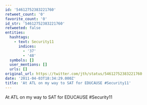 ```yaml
---
id: '54612752383221760'
retweet_count: '0'
favorite_count: '0'
id_str: '54612752383221760'
retweeted: false
entities:
  hashtags:
    - text: Security11
      indices:
        - '37'
        - '48'
  symbols: []
  user_mentions: []
  urls: []
original_url: https://twitter.com/jth/status/54612752383221760
date: '2011-04-03T18:34:29.000Z'
title: 'At ATL on my way to SAT for EDUCAUSE #Security11'
---
```


At ATL on my way to SAT for EDUCAUSE #Security11